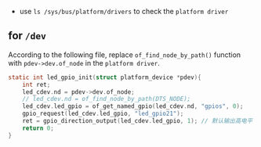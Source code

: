 - use `ls /sys/bus/platform/drivers`  to check the `platform driver`

## for `/dev`
According to the following file, replace `of_find_node_by_path()` function with `pdev->dev.of_node` in the `platform driver`.

```c
static int led_gpio_init(struct platform_device *pdev){
    int ret;
    led_cdev.nd = pdev->dev.of_node;
    // led_cdev.nd = of_find_node_by_path(DTS_NODE);
    led_cdev.led_gpio = of_get_named_gpio(led_cdev.nd, "gpios", 0);
    gpio_request(led_cdev.led_gpio, "led_gpio21");
    ret = gpio_direction_output(led_cdev.led_gpio, 1); // 默认输出高电平
    return 0;
}
```